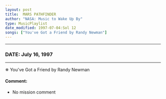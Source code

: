 ```yaml
---
layout: post
title:  MARS PATHFINDER
author: "NASA: Music to Wake Up By"
type: MusicPlaylist
date_modified: 1997-07-04:Sol 12
songs: ["You've Got a Friend by Randy Newman"]
---
```


----
### DATE: July 16, 1997
----
✵ You've Got a Friend by Randy Newman

#### Comment:
* No mission comment



<br/>
<center>
	<a target="_blank"
	   href="https://twitter.com/intent/tweet?hashtags=Space,NASA,Playlist,NASAWakeupCalls,SpaceProgram&text={{ page.author}}, '{{ page.songs.first }}' {{ page.title }}, {{ page.date | date: '%B %d, %Y' }}. {{ site.url }}{{ page.url }} @nasawakeupcalls">
	   <i class="fab fa-twitter" alt="Tweet this page" style="font-size: 1.3em;"></i>
	</a>
	&nbsp; 	<i class="fas fa-user-astronaut" style="font-size: 1.5em;"></i> &nbsp;
    <a type="amzn" search="'You've Got a Friend by Randy Newman'" category="popular music">
        <i class="fab fa-amazon" style="font-size: 1.3em;"></i>
    </a>
</center>
